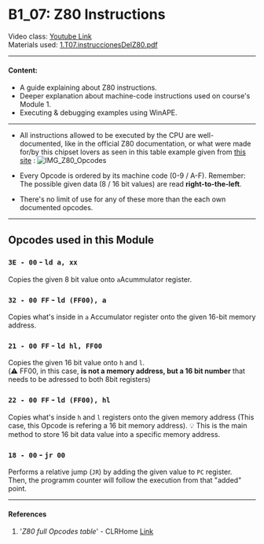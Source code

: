 # B1_07:   Z80 Instructions
Video class: [Youtube Link](https://youtu.be/diUXVhx1h3Y)    
Materials used: [ 1.T07.instruccionesDelZ80.pdf ](https://github.com/alexandrglm/elearning_tools/blob/f66aebb71e321f28ffb0bf99769a2d7d7ca6cbc6/z80asmmooc/contents/Course/MODULE_1%3ASprite_in_machine_Code/B01_THEORY/B01_materials/1.T07.instruccionesDelZ80.pdf)  
***

#### Content:  
- A guide explaining about Z80 instructions.
- Deeper explanation about machine-code instructions used on course's Module 1.
- Executing & debugging examples using WinAPE.

***

* All instructions allowed to be executed by the CPU are well-documented, like in the official Z80 documentation, or what  were made for/by this chipset lovers as seen in this table example given from [this site](https://clrhome.org/table/) :
![IMG_Z80_Opcodes](https://github.com/user-attachments/assets/1dcedf84-e6f6-4f69-a924-77d65030a58b)  

* Every Opcode is ordered by its machine code (0-9 / A-F).
Remember:
The possible given data (8 / 16 bit values) are read **right-to-the-left**.

* There's no limit of use for any of these more than the each own documented opcodes.

---

## Opcodes used in this Module

### `3E - 00` - `ld a, xx`
Copies the given 8 bit value onto `a`Acummulator register.

### `32 - 00 FF` - `ld (FF00), a`
Copies what's inside in `a` Accumulator register onto the given 16-bit memory address.  

### `21 - 00 FF` - `ld hl, FF00`  
Copies the given 16 bit value onto `h` and `l`.   
(⚠️ FF00, in this case, **is not a memory address, but a 16 bit number** that needs to be adressed to both 8bit registers) 

### `22 - 00 FF` - `ld (FF00), hl`  
Copies what's inside `h` and `l` registers onto the given memory address (This case, this Opcode is refering a 16 bit memory address). 
💡 This is the main method to store 16 bit data value into a specific memory address.

### `18 - 00` - `jr 00`
Performs a relative jump (`JR`) by adding the given value to `PC` register.   
Then, the programm counter will follow the execution from that "added" point.  










***
#### References
1. '*Z80 full Opcodes table*' - CLRHome [Link](https://clrhome.org/table/)
